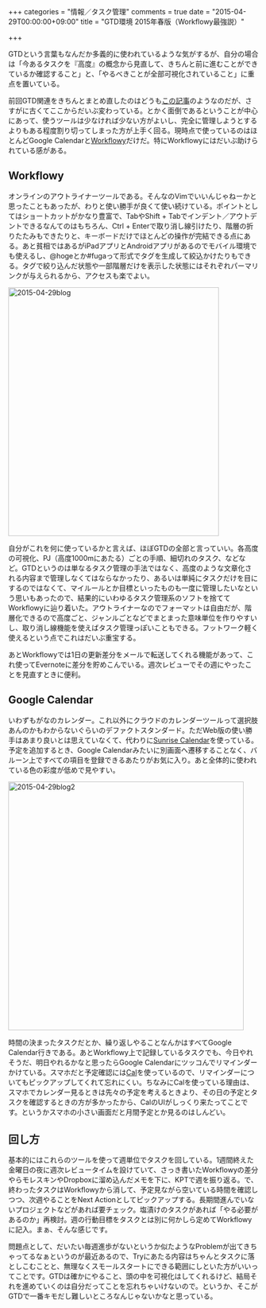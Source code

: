 +++
categories = "情報／タスク管理"
comments = true
date = "2015-04-29T00:00:00+09:00"
title = "GTD環境 2015年春版（Workflowy最強説）"

+++

GTDという言葉もなんだか多義的に使われているような気がするが、自分の場合は「今あるタスクを『高度』の概念から見直して、きちんと前に進むことができているか確認すること」と、「やるべきことが全部可視化されていること」に重点を置いている。

前回GTD関連をきちんとまとめ直したのはどうも[この記事](http://chroju.github.io/blog/2013/11/10/post/)のようなのだが、さすがに古くてここからだいぶ変わっている。とかく面倒であるということが中心にあって、使うツールは少なければ少ない方がよいし、完全に管理しようとするよりもある程度割り切ってしまった方が上手く回る。現時点で使っているのはほとんどGoogle Calendarと[Workflowy](https://workflowy.com/)だけだ。特にWorkflowyにはだいぶ助けられている感がある。

## Workflowy

オンラインのアウトライナーツールである。そんなのVimでいいんじゃねーかと思ったこともあったが、わりと使い勝手が良くて使い続けている。ポイントとしてはショートカットがかなり豊富で、TabやShift + Tabでインデント／アウトデントできるなんてのはもちろん、Ctrl + Enterで取り消し線引けたり、階層の折りたたみもできたりと、キーボードだけでほとんどの操作が完結できる点にある。あと貧相ではあるがiPadアプリとAndroidアプリがあるのでモバイル環境でも使えるし、@hogeとか#fugaって形式でタグを生成して絞込かけたりもできる。タグで絞り込んだ状態や一部階層だけを表示した状態にはそれぞれパーマリンクが与えられるから、アクセスも楽でよい。

<a href="https://www.flickr.com/photos/chroju/17114714740" title="2015-04-29blog by chroju, on Flickr"><img src="https://farm8.staticflickr.com/7700/17114714740_7849a4f7cc.jpg" width="424" height="500" alt="2015-04-29blog"></a>

自分がこれを何に使っているかと言えば、ほぼGTDの全部と言っていい。各高度の可視化、PJ（高度1000mにあたる）ごとの手順、細切れのタスク、などなど。GTDというのは単なるタスク管理の手法ではなく、高度のような文章化される内容まで管理しなくてはならなかったり、あるいは単純にタスクだけを目にするのではなくて、マイルールとか目標といったものも一度に管理したいなという思いもあったので、結果的にいわゆるタスク管理系のソフトを捨ててWorkflowyに辿り着いた。アウトライナーなのでフォーマットは自由だが、階層化できるので高度ごと、ジャンルごとなどでまとまった意味単位を作りやすいし、取り消し線機能を使えばタスク管理っぽいこともできる。フットワーク軽く使えるという点でこれはだいぶ重宝する。

あとWorkflowyでは1日の更新差分をメールで転送してくれる機能があって、これ使ってEvernoteに差分を貯めこんでいる。週次レビューでその週にやったことを見直すときに便利。


## Google Calendar

いわずもがなのカレンダー。これ以外にクラウドのカレンダーツールって選択肢あんのかもわからないぐらいのデファクトスタンダード。ただWeb版の使い勝手はあまり良いとは思えていなくて、代わりに[Sunrise Calendar](https://calendar.sunrise.am/)を使っている。予定を追加するとき、Google Calendarみたいに別画面へ遷移することなく、バルーン上ですべての項目を登録できるあたりがお気に入り。あと全体的に使われている色の彩度が低めで見やすい。

<a href="https://www.flickr.com/photos/chroju/17094816017" title="2015-04-29blog2 by chroju, on Flickr"><img src="https://farm9.staticflickr.com/8703/17094816017_e1bb19b134.jpg" width="474" height="500" alt="2015-04-29blog2"></a>

時間の決まったタスクだとか、繰り返しやることなんかはすべてGoogle Calendar行きである。あとWorkflowy上で記録しているタスクでも、今日やれそうだ、明日やれるかなと思ったらGoogle Calendarにツッコんでリマインダーかけている。スマホだと予定確認には[Cal](https://play.google.com/store/apps/details?id=com.anydo.cal&hl=ja)を使っているので、リマインダーについてもピックアップしてくれて忘れにくい。ちなみにCalを使っている理由は、スマホでカレンダー見るときは先々の予定を考えるときより、その日の予定とタスクを確認するときの方が多かったから、CalのUIがしっくり来たってことです。というかスマホの小さい画面だと月間予定とか見るのはしんどい。


## 回し方

基本的にはこれらのツールを使って週単位でタスクを回している。1週間終えた金曜日の夜に週次レビュータイムを設けていて、さっき書いたWorkflowyの差分やらモレスキンやDropboxに溜め込んだメモを下に、KPTで週を振り返る。で、終わったタスクはWorkflowyから消して、予定見ながら空いている時間を確認しつつ、次週やることをNext Actionとしてピックアップする。長期間進んでいないプロジェクトなどがあれば要チェック。塩漬けのタスクがあれば「やる必要があるのか」再検討。週の行動目標をタスクとは別に何かしら定めてWorkflowyに記入。まぁ、そんな感じです。

問題点として、だいたい毎週進歩がないというか似たようなProblemが出てきちゃってるなぁというのが最近あるので、Tryにあたる内容はちゃんとタスクに落としこむことと、無理なくスモールスタートにできる範囲にしといた方がいいってことです。GTDは確かにやること、頭の中を可視化はしてくれるけど、結局それを進めていくのは自分だってことを忘れちゃいけないので。というか、そこがGTDで一番キモだし難しいところなんじゃないかなと思っている。

